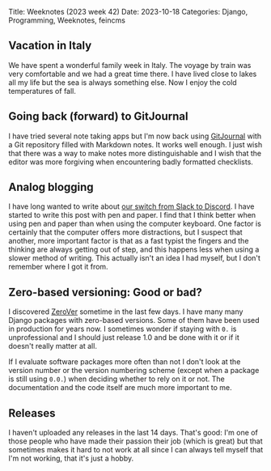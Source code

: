 Title: Weeknotes (2023 week 42)
Date: 2023-10-18
Categories: Django, Programming, Weeknotes, feincms

## Vacation in Italy

We have spent a wonderful family week in Italy. The voyage by train was very
comfortable and we had a great time there. I have lived close to lakes all my
life but the sea is always something else. Now I enjoy the cold temperatures of
fall.

## Going back (forward) to GitJournal

I have tried several note taking apps but I'm now back using
[GitJournal](https://gitjournal.io/) with a Git repository filled with Markdown
notes. It works well enough. I just wish that there was a way to make notes
more distinguishable and I wish that the editor was more forgiving when
encountering badly formatted checklists.

## Analog blogging

I have long wanted to write about [our switch from Slack to
Discord](https://406.ch/writing/why-we-switched-from-slack-to-discord-at-work/).
I have started to write this post with pen and paper. I find that I think
better when using pen and paper than when using the computer keyboard. One
factor is certainly that the computer offers more distractions, but I suspect
that another, more important factor is that as a fast typist the fingers and
the thinking are always getting out of step, and this happens less when using a
slower method of writing. This actually isn't an idea I had myself, but I don't
remember where I got it from.

## Zero-based versioning: Good or bad?

I discovered [ZeroVer](https://0ver.org/) sometime in the last few days. I have
many many Django packages with zero-based versions. Some of them have been used
in production for years now. I sometimes wonder if staying with `0.` is
unprofessional and I should just release 1.0 and be done with it or if it
doesn't really matter at all.

If I evaluate software packages more often than not I don't look at the version
number or the version numbering scheme (except when a package is still using
`0.0.`) when deciding whether to rely on it or not. The documentation and the
code itself are much more important to me.

## Releases

I haven't uploaded any releases in the last 14 days. That's good: I'm one of
those people who have made their passion their job (which is great) but that
sometimes makes it hard to not work at all since I can always tell myself that
I'm not working, that it's just a hobby.

